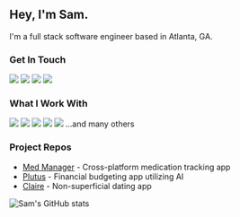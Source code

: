## Hey, I'm Sam. 
I'm a full stack software engineer based in Atlanta, GA.

### Get In Touch
<a href="mailto:sammygamage@gmail.com"><img src="https://img.shields.io/badge/Gmail-D14836?style=for-the-badge&logo=gmail&logoColor=white"></a> <a href="https://www.linkedin.com/in/samuel-gamage-27b91816b/"><img src="https://img.shields.io/badge/LinkedIn-0077B5?style=for-the-badge&logo=linkedin&logoColor=white"></a> <a href="https://www.youtube.com/channel/UCGEEpTZygTTS7099gplKJeg"><img src="https://img.shields.io/badge/YouTube-FF0000?style=for-the-badge&logo=youtube&logoColor=white"></a> <a href="https://samgamage.dev/"><img src="https://img.shields.io/badge/portfolio-0A0A0A?style=for-the-badge&logo=dev.to&logoColor=white"></a> 

### What I Work With
<img src="https://img.shields.io/badge/JavaScript-F7DF1E?style=for-the-badge&logo=javascript&logoColor=black"> <img src="https://img.shields.io/badge/Node.js-43853D?style=for-the-badge&logo=node.js&logoColor=white"> <img src="https://img.shields.io/badge/HTML5-E34F26?style=for-the-badge&logo=html5&logoColor=white"> <img src="https://img.shields.io/badge/CSS3-1572B6?style=for-the-badge&logo=css3&logoColor=white"> <img src="https://img.shields.io/badge/React-20232A?style=for-the-badge&logo=react&logoColor=61DAFB"> 
...and many others


### Project Repos
* <a href="https://github.com/medmanager">Med Manager</a> - Cross-platform medication tracking app
* <a href="https://github.com/samgamage/plutus">Plutus</a> - Financial budgeting app utilizing AI
* <a href="https://github.com/samgamage/claire">Claire</a> - Non-superficial dating app

![Sam's GitHub stats](https://github-readme-stats.vercel.app/api?username=samgamage&show_icons=true&theme=dark)